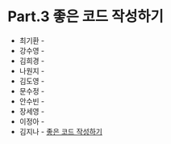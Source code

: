 # Part.3 좋은 코드 작성하기

- 최기환 - []()
- 강수영 - []()
- 김희경 - []()
- 나원지 - []()
- 김도영 - []()
- 문수정 - []()
- 안수빈 - []()
- 장세영 - []()
- 이정아 - []()
- 김지나 - [좋은 코드 작성하기](https://zzinao.notion.site/Part-3-10aeefa58ec880a69473f91adbcd0e94?pvs=4)
